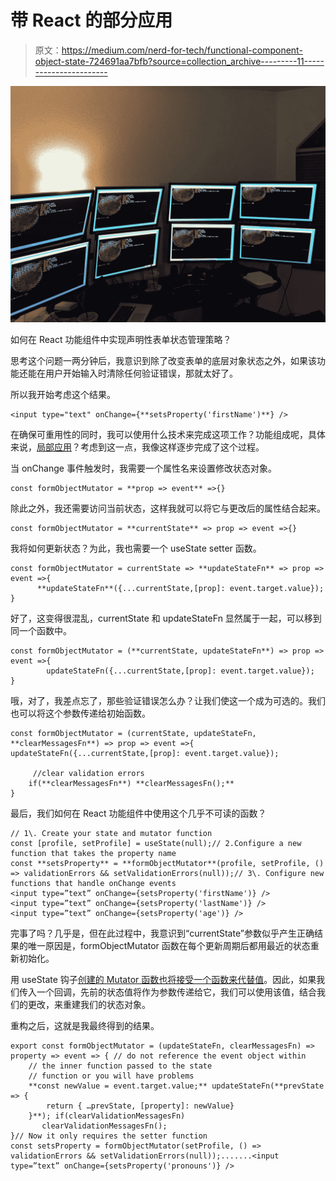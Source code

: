 # 带 React 的部分应用

> 原文：<https://medium.com/nerd-for-tech/functional-component-object-state-724691aa7bfb?source=collection_archive---------11----------------------->

![](img/b626ec33270f0da76dcfb9d172e0f1a1.png)

如何在 React 功能组件中实现声明性表单状态管理策略？

思考这个问题一两分钟后，我意识到除了改变表单的底层对象状态之外，如果该功能还能在用户开始输入时清除任何验证错误，那就太好了。

所以我开始考虑这个结果。

```
<input type="text" onChange={**setsProperty('firstName')**} />
```

在确保可重用性的同时，我可以使用什么技术来完成这项工作？功能组成呢，具体来说，[局部应用](https://en.wikipedia.org/wiki/Partial_application)？考虑到这一点，我像这样逐步完成了这个过程。

当 onChange 事件触发时，我需要一个属性名来设置修改状态对象。

```
const formObjectMutator = **prop => event** =>{}
```

除此之外，我还需要访问当前状态，这样我就可以将它与更改后的属性结合起来。

```
const formObjectMutator = **currentState** => prop => event =>{}
```

我将如何更新状态？为此，我也需要一个 useState setter 函数。

```
const formObjectMutator = currentState => **updateStateFn** => prop => event =>{
      **updateStateFn**({...currentState,[prop]: event.target.value});
}
```

好了，这变得很混乱，currentState 和 updateStateFn 显然属于一起，可以移到同一个函数中。

```
const formObjectMutator = (**currentState, updateStateFn**) => prop => event =>{
        updateStateFn({...currentState,[prop]: event.target.value});
}
```

哦，对了，我差点忘了，那些验证错误怎么办？让我们使这一个成为可选的。我们也可以将这个参数传递给初始函数。

```
const formObjectMutator = (currentState, updateStateFn, **clearMessagesFn**) => prop => event =>{ updateStateFn({...currentState,[prop]: event.target.value});

     //clear validation errors
    if(**clearMessagesFn**) **clearMessagesFn();**
}
```

最后，我们如何在 React 功能组件中使用这个几乎不可读的函数？

```
// 1\. Create your state and mutator function
const [profile, setProfile] = useState(null);// 2.Configure a new function that takes the property name
const **setsProperty** = **formObjectMutator**(profile, setProfile, () => validationErrors && setValidationErrors(null));// 3\. Configure new functions that handle onChange events
<input type=”text” onChange={setsProperty('firstName')} />
<input type=”text” onChange={setsProperty('lastName')} />
<input type=”text” onChange={setsProperty('age')} />
```

完事了吗？几乎是，但在此过程中，我意识到“currentState”参数似乎产生正确结果的唯一原因是，formObjectMutator 函数在每个更新周期后都用最近的状态重新初始化。

用 useState 钩子[创建的 Mutator 函数也将接受一个函数来代替值](https://reactjs.org/docs/hooks-reference.html#functional-updates)。因此，如果我们传入一个回调，先前的状态值将作为参数传递给它，我们可以使用该值，结合我们的更改，来重建我们的状态对象。

重构之后，这就是我最终得到的结果。

```
export const formObjectMutator = (updateStateFn, clearMessagesFn) => property => event => { // do not reference the event object within 
    // the inner function passed to the state 
    // function or you will have problems
    **const newValue = event.target.value;** updateStateFn(**prevState => { 
        return { …prevState, [property]: newValue} 
    }**); if(clearValidationMessagesFn)
       clearValidationMessagesFn();
}// Now it only requires the setter function
const setsProperty = formObjectMutator(setProfile, () => validationErrors && setValidationErrors(null));.......<input type=”text” onChange={setsProperty('pronouns')} />
```